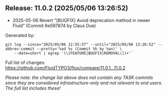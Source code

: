 ## Release: 11.0.2 (2025/05/06 13:26:52)

* 2025-05-06 Revert "[BUGFIX] Avoid deprecation method in newer Fluid" (Commit 6e597874 by Claus Due)

Generated by:

```
git log --since="2025/05/06 12:55:57" --until="2025/05/06 13:26:52" --abbrev-commit --pretty='%ad %s (Commit %h by %an)' \
    --date=short | egrep '(\[FEATURE|BUGFIX|REMOVAL\])+'`
```

Full list of changes: https://github.com/FluidTYPO3/flux/compare/11.0.1...11.0.2

*Please note: the change list above does not contain any TASK commits since they are considered 
infrastructure-only and not relevant to end users. The full list includes these!*

